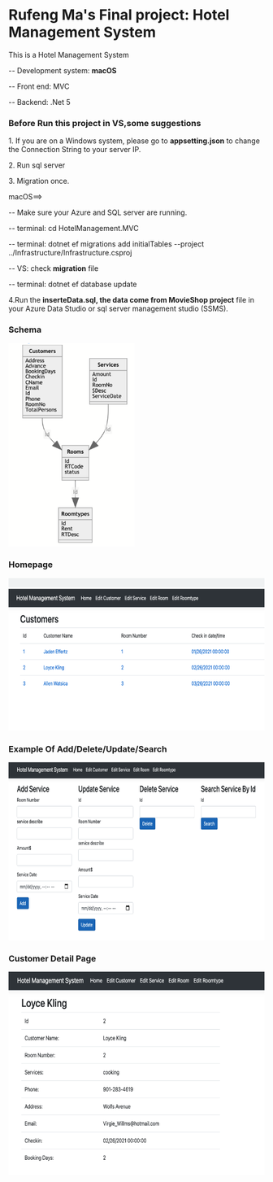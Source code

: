 # Rufeng Ma's Final project: Hotel Management System
This is a Hotel Management System</p>
-- Development system: <b>macOS</b></p>
-- Front end: MVC</p>
-- Backend: .Net 5</p>
<h3>Before Run this project in VS,some suggestions</h3></p>
1. If you are on a Windows system, please go to <b>appsetting.json</b> to change the Connection String to your server IP.</p>
2. Run sql server</p>
3. Migration once.</p>
macOS==></p>
-- Make sure your Azure and SQL server are running.</p>
-- terminal: cd HotelManagement.MVC </p>
-- terminal: dotnet ef migrations add initialTables --project ../Infrastructure/Infrastructure.csproj</p>
-- VS: check <b>migration</b> file</p>
-- terminal: dotnet ef database update</p>
4.Run the <b>inserteData.sql, the data come from MovieShop project</b> file in your Azure Data Studio or sql server management studio (SSMS).</p>

<h3>Schema</h3>
<img src="Schema.png" height="400">
</p>
<h3>Homepage</h3>
<img src="Homepage.png" height="300">
</p>
<h3>Example Of Add/Delete/Update/Search</h3>
<img src="Example.png" height="350">
</p>
<h3>Customer Detail Page</h3>
<img src="CustomerDetails.png" height="400">

